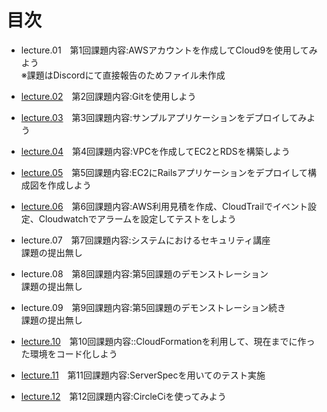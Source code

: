 # 目次

- lecture.01　第1回課題内容:AWSアカウントを作成してCloud9を使用してみよう<br>※課題はDiscordにて直接報告のためファイル未作成

- [lecture.02](https://github.com/tomoki-hamano-a/RaiseTech-portfolio/tree/main/lecture.02)　第2回課題内容:Gitを使用しよう

- [lecture.03](https://github.com/tomoki-hamano-a/RaiseTech-portfolio/tree/main/lecture.03)　第3回課題内容:サンプルアプリケーションをデプロイしてみよう

- [lecture.04](https://github.com/tomoki-hamano-a/RaiseTech-portfolio/tree/main/lecture.04)　第4回課題内容:VPCを作成してEC2とRDSを構築しよう

- [lecture.05](https://github.com/tomoki-hamano-a/RaiseTech-portfolio/tree/main/lecture.05)　第5回課題内容:EC2にRailsアプリケーションをデプロイして構成図を作成しよう

- [lecture.06](https://github.com/tomoki-hamano-a/RaiseTech-portfolio/tree/main/lecture.06)　第6回課題内容:AWS利用見積を作成、CloudTrailでイベント設定、Cloudwatchでアラームを設定してテストをしよう

- lecture.07　第7回課題内容:システムにおけるセキュリティ講座<br>課題の提出無し

- lecture.08　第8回課題内容:第5回課題のデモンストレーション<br>課題の提出無し

- lecture.09　第9回課題内容:第5回課題のデモンストレーション続き<br>課題の提出無し

- [lecture.10](https://github.com/tomoki-hamano-a/RaiseTech-portfolio/tree/main/lecture.10)　第10回課題内容::CloudFormationを利用して、現在までに作った環境をコード化しよう

- [lecture.11](https://github.com/tomoki-hamano-a/RaiseTech-portfolio/tree/main/lecture.11)　第11回課題内容:ServerSpecを用いてのテスト実施

- [lecture.12](https://github.com/tomoki-hamano-a/RaiseTech-portfolio/tree/main/lecture.12)　第12回課題内容:CircleCiを使ってみよう
